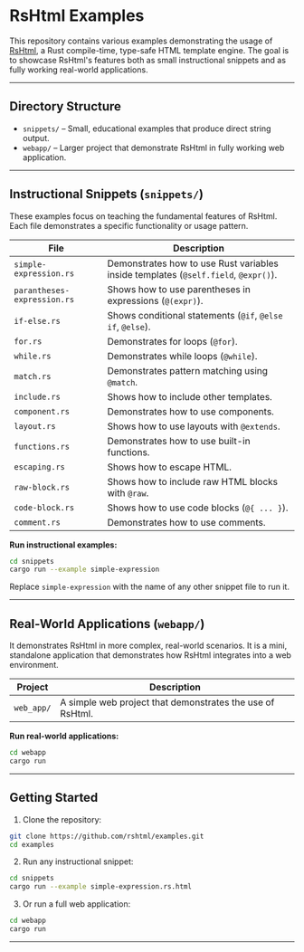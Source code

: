 # RsHtml Examples

This repository contains various examples demonstrating the usage of [RsHtml](https://github.com/rshtml/rshtml), a Rust compile-time, type-safe HTML template engine. The goal is to showcase RsHtml's features both as small instructional snippets and as fully working real-world applications.

---

## Directory Structure

- `snippets/` – Small, educational examples that produce direct string output.
- `webapp/` – Larger project that demonstrate RsHtml in fully working web application.

---

## Instructional Snippets (`snippets/`)

These examples focus on teaching the fundamental features of RsHtml. Each file demonstrates a specific functionality or usage pattern.

| File | Description |
|------|-------------|
| `simple-expression.rs` | Demonstrates how to use Rust variables inside templates (`@self.field`, `@expr()`). |
| `parantheses-expression.rs` | Shows how to use parentheses in expressions (`@(expr)`). |
| `if-else.rs` | Shows conditional statements (`@if`, `@else if`, `@else`). |
| `for.rs` | Demonstrates for loops (`@for`). |
| `while.rs` | Demonstrates while loops (`@while`). |
| `match.rs` | Demonstrates pattern matching using `@match`. |
| `include.rs` | Shows how to include other templates. |
| `component.rs` | Demonstrates how to use components. |
| `layout.rs` | Shows how to use layouts with `@extends`. |
| `functions.rs` | Demonstrates how to use built-in functions. |
| `escaping.rs` | Shows how to escape HTML. |
| `raw-block.rs` | Shows how to include raw HTML blocks with `@raw`. |
| `code-block.rs` | Shows how to use code blocks (`@{ ... }`). |
| `comment.rs` | Demonstrates how to use comments. |

**Run instructional examples:**

```bash
cd snippets
cargo run --example simple-expression
```

Replace `simple-expression` with the name of any other snippet file to run it.

---

## Real-World Applications (`webapp/`)

It demonstrates RsHtml in more complex, real-world scenarios. It is a mini, standalone application that demonstrates how RsHtml integrates into a web environment.

| Project | Description |
|---------|-------------|
| `web_app/` | A simple web project that demonstrates the use of RsHtml.

**Run real-world applications:**

```bash
cd webapp
cargo run
```

---

## Getting Started

1. Clone the repository:

```bash
git clone https://github.com/rshtml/examples.git
cd examples
```

2. Run any instructional snippet:

```bash
cd snippets
cargo run --example simple-expression.rs.html
```

3. Or run a full web application:

```bash
cd webapp
cargo run
```

---
